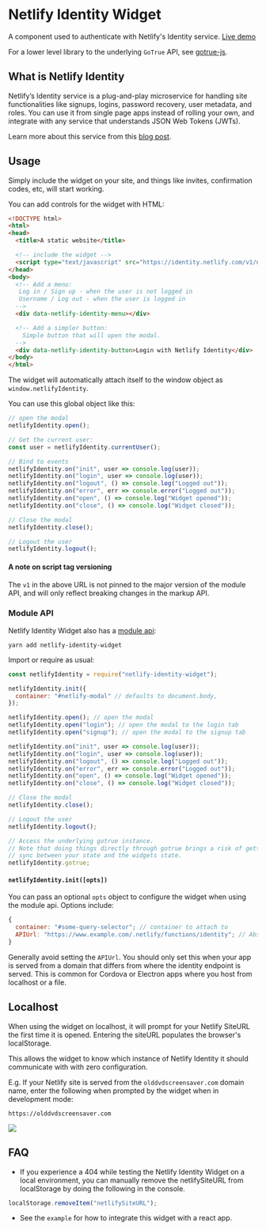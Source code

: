 # Netlify Identity Widget

A component used to authenticate with Netlify's Identity service.
[Live demo](https://identity.netlify.com)

For a lower level library to the underlying `GoTrue` API, see
[gotrue-js](https://github.com/netlify/gotrue-js).

## What is Netlify Identity

Netlify’s Identity service is a plug-and-play microservice for handling site
functionalities like signups, logins, password recovery, user metadata, and
roles. You can use it from single page apps instead of rolling your own, and
integrate with any service that understands JSON Web Tokens (JWTs).

Learn more about this service from this
[blog post](https://www.netlify.com/blog/2017/09/07/introducing-built-in-identity-service-to-streamline-user-management/).

## Usage

Simply include the widget on your site, and things like invites, confirmation
codes, etc, will start working.

You can add controls for the widget with HTML:

```html
<!DOCTYPE html>
<html>
<head>
  <title>A static website</title>

  <!-- include the widget -->
  <script type="text/javascript" src="https://identity.netlify.com/v1/netlify-identity-widget.js"></script>
</head>
<body>
  <!-- Add a menu:
   Log in / Sign up - when the user is not logged in
   Username / Log out - when the user is logged in
  -->
  <div data-netlify-identity-menu></div>

  <!-- Add a simpler button:
    Simple button that will open the modal.
  -->
  <div data-netlify-identity-button>Login with Netlify Identity</div>
</body>
</html>
```

The widget will automatically attach itself to the window object as
`window.netlifyIdentity`.

You can use this global object like this:

```js
// open the modal
netlifyIdentity.open();

// Get the current user:
const user = netlifyIdentity.currentUser();

// Bind to events
netlifyIdentity.on("init", user => console.log(user));
netlifyIdentity.on("login", user => console.log(user));
netlifyIdentity.on("logout", () => console.log("Logged out"));
netlifyIdentity.on("error", err => console.error("Logged out"));
netlifyIdentity.on("open", () => console.log("Widget opened"));
netlifyIdentity.on("close", () => console.log("Widget closed"));

// Close the modal
netlifyIdentity.close();

// Logout the user
netlifyIdentity.logout();
```

#### A note on script tag versioning

The `v1` in the above URL is not pinned to the major version of the module API,
and will only reflect breaking changes in the markup API.

### Module API

Netlify Identity Widget also has a
[module api](https://www.npmjs.com/package/netlify-identity-widget):

```
yarn add netlify-identity-widget
```

Import or require as usual:

```js
const netlifyIdentity = require("netlify-identity-widget");

netlifyIdentity.init({
  container: "#netlify-modal" // defaults to document.body,
});

netlifyIdentity.open(); // open the modal
netlifyIdentity.open("login"); // open the modal to the login tab
netlifyIdentity.open("signup"); // open the modal to the signup tab

netlifyIdentity.on("init", user => console.log(user));
netlifyIdentity.on("login", user => console.log(user));
netlifyIdentity.on("logout", () => console.log("Logged out"));
netlifyIdentity.on("error", err => console.error("Logged out"));
netlifyIdentity.on("open", () => console.log("Widget opened"));
netlifyIdentity.on("close", () => console.log("Widget closed"));

// Close the modal
netlifyIdentity.close();

// Logout the user
netlifyIdentity.logout();

// Access the underlying gotrue instance.
// Note that doing things directly through gotrue brings a risk of getting out of
// sync between your state and the widgets state.
netlifyIdentity.gotrue;
```

#### `netlifyIdentity.init([opts])`

You can pass an optional `opts` object to configure the widget when using the
module api. Options include:

```js
{
  container: "#some-query-selector"; // container to attach to
  APIUrl: "https://www.example.com/.netlify/functions/identity"; // Absolute url to endpoint.  ONLY USE IN SPECIAL CASES!
}
```

Generally avoid setting the `APIUrl`. You should only set this when your app is
served from a domain that differs from where the identity endpoint is served.
This is common for Cordova or Electron apps where you host from localhost or a
file.

## Localhost

When using the widget on localhost, it will prompt for your Netlify SiteURL the
first time it is opened. Entering the siteURL populates the browser's
localStorage.

This allows the widget to know which instance of Netlify Identity it should
communicate with with zero configuration.

E.g. If your Netlify site is served from the `olddvdscreensaver.com` domain
name, enter the following when prompted by the widget when in development mode:

```
https://olddvdscreensaver.com
```

![](devmode.png)

## FAQ

* If you experience a 404 while testing the Netlify Identity Widget on a local
  environment, you can manually remove the netlifySiteURL from localStorage by
  doing the following in the console.

```js
localStorage.removeItem("netlifySiteURL");
```

* See the `example` for how to integrate this widget with a react app.
